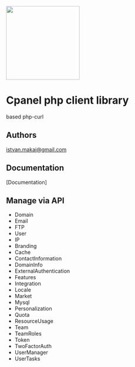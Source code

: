 

<img src="https://logodownload.org/wp-content/uploads/2015/05/cpanel-logo-0.png" width="200"/>

# Cpanel php client library

based php-curl


## Authors

istvan.makai@gmail.com


## Documentation

[Documentation]


## Manage via API

- Domain
- Email
- FTP
- User
- IP
- Branding
- Cache
- ContactInformation
- DomainInfo
- ExternalAuthentication
- Features
- Integration
- Locale
- Market
- Mysql
- Personalization
- Quota
- ResourceUsage
- Team
- TeamRoles
- Token
- TwoFactorAuth
- UserManager
- UserTasks
